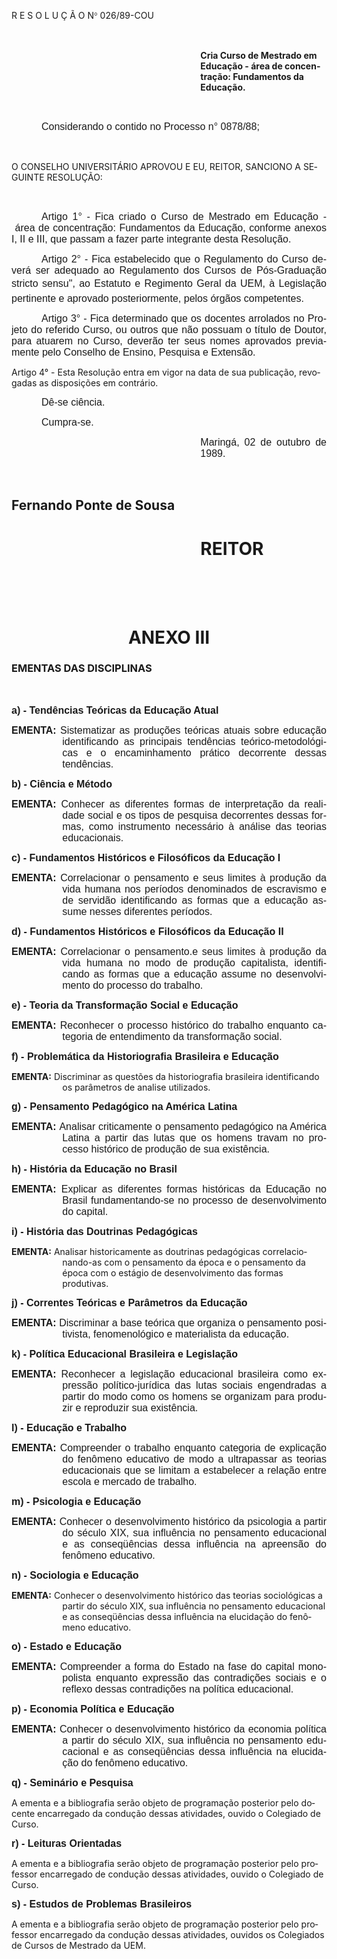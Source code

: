 <body lang=PT-BR style='tab-interval:36.0pt'>

<div class=Section1>

<p class=MsoTitle>R E S O L U Ç Ã O N<span style='font-family:Symbol;
mso-ascii-font-family:Arial;mso-hansi-font-family:Arial;mso-char-type:symbol;
mso-symbol-font-family:Symbol'><span style='mso-char-type:symbol;mso-symbol-font-family:
Symbol'>°</span></span> 026/89-COU</p>

<p class=MsoNormal style='text-align:justify'><span style='font-size:12.0pt;
mso-bidi-font-size:10.0pt;font-family:Arial'><![if !supportEmptyParas]>&nbsp;<![endif]><o:p></o:p></span></p>

<p class=MsoBodyText style='margin-left:8.0cm'><b>Cria Curso de Mestrado em
Educação - área de concentração: Fundamentos da Educação.<o:p></o:p></b></p>

<p class=MsoNormal style='text-align:justify'><span style='font-size:12.0pt;
mso-bidi-font-size:10.0pt;font-family:Arial'><![if !supportEmptyParas]>&nbsp;<![endif]><o:p></o:p></span></p>

<p class=MsoNormal style='text-align:justify;text-indent:36.0pt'><span
style='font-size:12.0pt;mso-bidi-font-size:10.0pt;font-family:Arial'>Considerando
o contido no Processo n° 0878/88;<o:p></o:p></span></p>

<p class=MsoNormal style='text-align:justify;text-indent:36.0pt'><span
style='font-size:12.0pt;mso-bidi-font-size:10.0pt;font-family:Arial'><![if !supportEmptyParas]>&nbsp;<![endif]><o:p></o:p></span></p>

<p class=MsoBodyTextIndent2>O CONSELHO UNIVERSITÁRIO APROVOU E EU, REITOR,
SANCIONO A SEGUINTE RESOLUÇÃO:</p>

<p class=MsoNormal style='text-align:justify;text-indent:36.0pt'><span
style='font-size:12.0pt;mso-bidi-font-size:10.0pt;font-family:Arial'><![if !supportEmptyParas]>&nbsp;<![endif]><o:p></o:p></span></p>

<p class=MsoNormal style='text-align:justify;text-indent:36.0pt'><span
style='font-size:12.0pt;mso-bidi-font-size:10.0pt;font-family:Arial'>Artigo
1°&nbsp;-&nbsp;Fica criado o Curso de Mestrado em Educação&nbsp;-&nbsp;área de
concentração: Fundamentos da Educação, conforme anexos I, II e III, que passam
a fazer parte integrante desta Resolução.<o:p></o:p></span></p>

<p class=MsoNormal style='text-align:justify;text-indent:36.0pt'><span
style='font-size:12.0pt;mso-bidi-font-size:10.0pt;font-family:Arial'>Artigo
2°&nbsp;-&nbsp;Fica estabelecido que o Regulamento do Curso deverá ser adequado
ao Regulamento dos Cursos de Pós-Graduação stricto sensu&quot;, ao Estatuto e
Regimento Geral da UEM, à Legislação pertinente e aprovado posteriormente,
pelos órgãos competentes.<o:p></o:p></span></p>

<p class=MsoNormal style='text-align:justify;text-indent:36.0pt'><span
style='font-size:12.0pt;mso-bidi-font-size:10.0pt;font-family:Arial'>Artigo
3°&nbsp;-&nbsp;Fica determinado que os docentes arrolados no Projeto do
referido Curso, ou outros que não possuam o título de Doutor, para atuarem no
Curso, deverão ter seus nomes aprovados previamente pelo Conselho de Ensino,
Pesquisa e Extensão.<o:p></o:p></span></p>

<p class=MsoBodyTextIndent>Artigo 4°&nbsp;-&nbsp;Esta Resolução entra em vigor
na data de sua publicação, revogadas as disposições em contrário.</p>

<p class=MsoNormal style='text-align:justify;text-indent:36.0pt'><span
style='font-size:12.0pt;mso-bidi-font-size:10.0pt;font-family:Arial'>Dê-se
ciência.<o:p></o:p></span></p>

<p class=MsoNormal style='text-align:justify;text-indent:36.0pt'><span
style='font-size:12.0pt;mso-bidi-font-size:10.0pt;font-family:Arial'>Cumpra-se.<o:p></o:p></span></p>

<p class=MsoNormal style='margin-left:8.0cm;text-align:justify'><span
style='font-size:12.0pt;mso-bidi-font-size:10.0pt;font-family:Arial'>Maringá,
02 de outubro de 1989.<o:p></o:p></span></p>

<p class=MsoNormal style='text-align:justify'><span style='font-size:12.0pt;
mso-bidi-font-size:10.0pt;font-family:Arial'><![if !supportEmptyParas]>&nbsp;<![endif]><o:p></o:p></span></p>

<h2>Fernando Ponte de Sousa</h2>

<h1 style='margin-left:8.0cm;page-break-after:auto'>REITOR</h1>

<p class=MsoNormal style='text-align:justify'><span style='font-size:12.0pt;
mso-bidi-font-size:10.0pt;font-family:Arial'><![if !supportEmptyParas]>&nbsp;<![endif]><o:p></o:p></span></p>

<p class=MsoNormal style='text-align:justify'><span style='font-size:12.0pt;
mso-bidi-font-size:10.0pt;font-family:Arial'><![if !supportEmptyParas]>&nbsp;<![endif]><o:p></o:p></span></p>

<h1 align=center style='text-align:center'>ANEXO III</h1>

<h3><b>EMENTAS DAS DISCIPLINAS<o:p></o:p></b></h3>

<p class=MsoNormal style='text-align:justify'><span style='font-size:12.0pt;
mso-bidi-font-size:10.0pt;font-family:Arial'><![if !supportEmptyParas]>&nbsp;<![endif]><o:p></o:p></span></p>

<p class=MsoNormal style='text-align:justify'><b><span style='font-size:12.0pt;
mso-bidi-font-size:10.0pt;font-family:Arial'>a) - Tendências Teóricas da
Educação Atual<o:p></o:p></span></b></p>

<p class=MsoNormal style='margin-left:60.95pt;text-align:justify;text-indent:
-60.95pt'><b><span style='font-size:12.0pt;mso-bidi-font-size:10.0pt;
font-family:Arial'>EMENTA:</span></b><span style='font-size:12.0pt;mso-bidi-font-size:
10.0pt;font-family:Arial'>&nbsp;Sistematizar as produções teóricas atuais sobre
educação identificando as principais tendências teórico-metodológicas e o
encaminhamento prático decorrente dessas tendências.<o:p></o:p></span></p>

<p class=MsoNormal style='text-align:justify'><b><span style='font-size:12.0pt;
mso-bidi-font-size:10.0pt;font-family:Arial'>b) - Ciência e Método<o:p></o:p></span></b></p>

<p class=MsoNormal style='margin-left:60.95pt;text-align:justify;text-indent:
-60.95pt'><b><span style='font-size:12.0pt;mso-bidi-font-size:10.0pt;
font-family:Arial'>EMENTA:</span></b><span style='font-size:12.0pt;mso-bidi-font-size:
10.0pt;font-family:Arial'>&nbsp;Conhecer as diferentes formas de interpretação
da realidade social e os tipos de pesquisa decorrentes dessas formas, como
instrumento necessário à análise das teorias educacionais.<o:p></o:p></span></p>

<p class=MsoNormal style='text-align:justify'><b><span style='font-size:12.0pt;
mso-bidi-font-size:10.0pt;font-family:Arial'>c) - Fundamentos Históricos e
Filosóficos da Educação I<o:p></o:p></span></b></p>

<p class=MsoNormal style='margin-left:60.95pt;text-align:justify;text-indent:
-60.95pt'><b><span style='font-size:12.0pt;mso-bidi-font-size:10.0pt;
font-family:Arial'>EMENTA:&nbsp;</span></b><span style='font-size:12.0pt;
mso-bidi-font-size:10.0pt;font-family:Arial'>Correlacionar o pensamento e seus
limites à produção da vida humana nos períodos denominados de escravismo e de
servidão identificando as formas que a educação assume nesses diferentes
períodos.<o:p></o:p></span></p>

<p class=MsoNormal style='text-align:justify'><b><span style='font-size:12.0pt;
mso-bidi-font-size:10.0pt;font-family:Arial'>d) - Fundamentos Históricos e
Filosóficos da Educação II<o:p></o:p></span></b></p>

<p class=MsoNormal style='margin-left:60.95pt;text-align:justify;text-indent:
-60.95pt'><b><span style='font-size:12.0pt;mso-bidi-font-size:10.0pt;
font-family:Arial'>EMENTA:</span></b><span style='font-size:12.0pt;mso-bidi-font-size:
10.0pt;font-family:Arial'>&nbsp;Correlacionar o pensamento.e seus limites à
produção da vida humana no modo de produção capitalista, identificando as formas
que a educação assume no desenvolvimento do processo do trabalho.<o:p></o:p></span></p>

<p class=MsoNormal style='text-align:justify'><b><span style='font-size:12.0pt;
mso-bidi-font-size:10.0pt;font-family:Arial'>e) - Teoria da Transformação
Social e Educação<o:p></o:p></span></b></p>

<p class=MsoNormal style='margin-left:60.95pt;text-align:justify;text-indent:
-60.95pt'><b><span style='font-size:12.0pt;mso-bidi-font-size:10.0pt;
font-family:Arial'>EMENTA:</span></b><span style='font-size:12.0pt;mso-bidi-font-size:
10.0pt;font-family:Arial'>&nbsp;Reconhecer o processo histórico do trabalho
enquanto categoria de entendimento da transformação social.<o:p></o:p></span></p>

<p class=MsoNormal style='text-align:justify'><b><span style='font-size:12.0pt;
mso-bidi-font-size:10.0pt;font-family:Arial'>f) - Problemática da Historiografia
Brasileira e Educação<o:p></o:p></span></b></p>

<p class=MsoBodyText style='margin-left:60.95pt;text-indent:-60.95pt'><b>EMENTA:</b>&nbsp;Discriminar
as questões da historiografia brasileira identificando os parâmetros de analise
utilizados.</p>

<p class=MsoNormal style='text-align:justify'><b><span style='font-size:12.0pt;
mso-bidi-font-size:10.0pt;font-family:Arial'>g) - Pensamento Pedagógico na
América Latina<o:p></o:p></span></b></p>

<p class=MsoNormal style='margin-left:60.95pt;text-align:justify;text-indent:
-60.95pt'><b><span style='font-size:12.0pt;mso-bidi-font-size:10.0pt;
font-family:Arial'>EMENTA:</span></b><span style='font-size:12.0pt;mso-bidi-font-size:
10.0pt;font-family:Arial'>&nbsp;Analisar criticamente o pensamento pedagógico
na América Latina a partir das lutas que os homens travam no processo histórico
de produção de sua existência.<o:p></o:p></span></p>

<p class=MsoNormal style='text-align:justify'><b><span style='font-size:12.0pt;
mso-bidi-font-size:10.0pt;font-family:Arial'>h) - História da Educação no
Brasil<o:p></o:p></span></b></p>

<p class=MsoNormal style='margin-left:60.95pt;text-align:justify;text-indent:
-60.95pt'><b><span style='font-size:12.0pt;mso-bidi-font-size:10.0pt;
font-family:Arial'>EMENTA:&nbsp;</span></b><span style='font-size:12.0pt;
mso-bidi-font-size:10.0pt;font-family:Arial'>Explicar as diferentes formas
históricas da Educação no Brasil fundamentando-se no processo de
desenvolvimento do capital.<o:p></o:p></span></p>

<p class=MsoNormal style='text-align:justify'><b><span style='font-size:12.0pt;
mso-bidi-font-size:10.0pt;font-family:Arial'>i) - História das Doutrinas
Pedagógicas<o:p></o:p></span></b></p>

<p class=MsoBodyText style='margin-left:60.95pt;text-indent:-60.95pt'><b>EMENTA:</b>&nbsp;Analisar
historicamente as doutrinas pedagógicas correlacionando-as com o pensamento da
época e o pensamento da época com o estágio de desenvolvimento das formas
produtivas.</p>

<p class=MsoNormal style='text-align:justify'><b><span style='font-size:12.0pt;
mso-bidi-font-size:10.0pt;font-family:Arial'>j) - Correntes Teóricas e Parâmetros
da Educação<o:p></o:p></span></b></p>

<p class=MsoNormal style='margin-left:60.95pt;text-align:justify;text-indent:
-60.95pt'><b><span style='font-size:12.0pt;mso-bidi-font-size:10.0pt;
font-family:Arial'>EMENTA:&nbsp;</span></b><span style='font-size:12.0pt;
mso-bidi-font-size:10.0pt;font-family:Arial'>Discriminar a base teórica que
organiza o pensamento positivista, fenomenológico e materialista da educação.<o:p></o:p></span></p>

<p class=MsoNormal style='text-align:justify'><b><span style='font-size:12.0pt;
mso-bidi-font-size:10.0pt;font-family:Arial'>k) - Política Educacional
Brasileira e Legislação<o:p></o:p></span></b></p>

<p class=MsoNormal style='margin-left:60.95pt;text-align:justify;text-indent:
-60.95pt'><b><span style='font-size:12.0pt;mso-bidi-font-size:10.0pt;
font-family:Arial'>EMENTA:&nbsp;</span></b><span style='font-size:12.0pt;
mso-bidi-font-size:10.0pt;font-family:Arial'>Reconhecer a legislação
educacional brasileira como expressão</span> <span style='font-size:12.0pt;
mso-bidi-font-size:10.0pt;font-family:Arial'>político-jurídica das lutas
sociais engendradas a partir do modo como os homens se organizam para produzir
e reproduzir sua existência.<o:p></o:p></span></p>

<p class=MsoNormal style='text-align:justify'><b><span style='font-size:12.0pt;
mso-bidi-font-size:10.0pt;font-family:Arial'>l) - Educação e Trabalho<o:p></o:p></span></b></p>

<p class=MsoNormal style='margin-left:60.95pt;text-align:justify;text-indent:
-60.95pt'><b><span style='font-size:12.0pt;mso-bidi-font-size:10.0pt;
font-family:Arial'>EMENTA:&nbsp;</span></b><span style='font-size:12.0pt;
mso-bidi-font-size:10.0pt;font-family:Arial'>Compreender o trabalho enquanto
categoria de explicação do fenômeno educativo de modo a ultrapassar as teorias
educacionais que se limitam a estabelecer a relação entre escola e mercado de
trabalho.<o:p></o:p></span></p>

<p class=MsoNormal style='text-align:justify'><b><span style='font-size:12.0pt;
mso-bidi-font-size:10.0pt;font-family:Arial'>m) - Psicologia e Educação<o:p></o:p></span></b></p>

<p class=MsoNormal style='margin-left:60.95pt;text-align:justify;text-indent:
-60.95pt'><b><span style='font-size:12.0pt;mso-bidi-font-size:10.0pt;
font-family:Arial'>EMENTA:</span></b><span style='font-size:12.0pt;mso-bidi-font-size:
10.0pt;font-family:Arial'>&nbsp;Conhecer o desenvolvimento histórico da
psicologia a partir do século XIX, sua influência no pensamento educacional e
as conseqüências dessa influência na apreensão do fenômeno educativo.<o:p></o:p></span></p>

<p class=MsoNormal style='text-align:justify'><b><span style='font-size:12.0pt;
mso-bidi-font-size:10.0pt;font-family:Arial'>n) - Sociologia e Educação<o:p></o:p></span></b></p>

<p class=MsoBodyText style='margin-left:60.95pt;text-indent:-60.95pt'><b>EMENTA:</b>&nbsp;Conhecer
o desenvolvimento histórico das teorias sociológicas a partir do século XIX,
sua influência no pensamento educacional e as conseqüências dessa influência na
elucidação do fenômeno educativo.</p>

<p class=MsoNormal style='text-align:justify'><b><span style='font-size:12.0pt;
mso-bidi-font-size:10.0pt;font-family:Arial'>o) - Estado e Educação<o:p></o:p></span></b></p>

<p class=MsoNormal style='margin-left:60.95pt;text-align:justify;text-indent:
-60.95pt'><b><span style='font-size:12.0pt;mso-bidi-font-size:10.0pt;
font-family:Arial'>EMENTA:</span></b><span style='font-size:12.0pt;mso-bidi-font-size:
10.0pt;font-family:Arial'>&nbsp;Compreender a forma do Estado na fase do
capital monopolista enquanto expressão das contradições sociais e o reflexo
dessas contradições na política educacional.<o:p></o:p></span></p>

<p class=MsoNormal style='text-align:justify'><b><span style='font-size:12.0pt;
mso-bidi-font-size:10.0pt;font-family:Arial'>p) - Economia Política e Educação<o:p></o:p></span></b></p>

<p class=MsoNormal style='margin-left:60.95pt;text-align:justify;text-indent:
-60.95pt'><b><span style='font-size:12.0pt;mso-bidi-font-size:10.0pt;
font-family:Arial'>EMENTA:</span></b><span style='font-size:12.0pt;mso-bidi-font-size:
10.0pt;font-family:Arial'>&nbsp;Conhecer o desenvolvimento histórico da
economia política a partir do século XIX, sua influência no pensamento
educacional e as conseqüências dessa influência na elucidação do fenômeno
educativo.<o:p></o:p></span></p>

<p class=MsoNormal style='text-align:justify'><b><span style='font-size:12.0pt;
mso-bidi-font-size:10.0pt;font-family:Arial'>q) - Seminário e Pesquisa<o:p></o:p></span></b></p>

<p class=MsoBodyTextIndent3 style='text-indent:0cm'>A ementa e a bibliografia
serão objeto de programação posterior pelo docente encarregado da condução
dessas atividades, ouvido o Colegiado de Curso.</p>

<p class=MsoNormal style='text-align:justify'><b><span style='font-size:12.0pt;
mso-bidi-font-size:10.0pt;font-family:Arial'>r) - Leituras Orientadas<o:p></o:p></span></b></p>

<p class=MsoBodyTextIndent3 style='text-indent:0cm'>A ementa e a bibliografia
serão objeto de programação posterior pelo professor encarregado de condução
dessas atividades, ouvido o Colegiado de Curso.</p>

<p class=MsoNormal style='text-align:justify'><b><span style='font-size:12.0pt;
mso-bidi-font-size:10.0pt;font-family:Arial'>s) - Estudos de Problemas
Brasileiros<o:p></o:p></span></b></p>

<p class=MsoBodyTextIndent3 style='text-indent:0cm'>A ementa e a bibliografia
serão objeto de programação posterior pelo professor encarregado da condução
dessas atividades, ouvidos os Colegiados de Cursos de Mestrado da UEM.</p>

</div>

</body>
